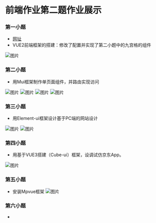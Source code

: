 # 前端作业第二题作业展示

### 第一小题
- [网址](http://192.168.0.128/#/)
- VUE2前端框架的搭建：修改了配置并实现了第二小题中的九宫格的组件

![图片](https://chanyh.gitee.io/ted/2.2.png)

### 第二小题
- 用Mui框架制作单页面组件，并路由实现访问

![图片](https://chanyh.gitee.io/ted/1.png)
![图片](https://chanyh.gitee.io/ted/2.1.png)
![图片](https://chanyh.gitee.io/ted/2.3.png)
![图片](https://chanyh.gitee.io/ted/2.4.png)

### 第三小题
- 用Element-ui框架设计基于PC端的网站设计

![图片](https://chanyh.gitee.io/ted/3.1.png)
![图片](https://chanyh.gitee.io/ted/3.jpg)

### 第四小题
- 用基于VUE3搭建（Cube-ui）框架，设调试仿京东App。

![图片](https://chanyh.gitee.io/ted/4.jpg)

### 第五小题
- 安装Mpvue框架
![图片](https://chanyh.gitee.io/ted/5.png)

### 第六小题
- 
